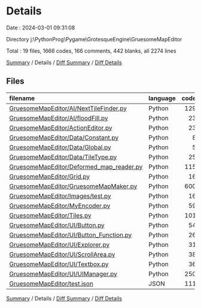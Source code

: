# Details

Date : 2024-03-01 09:31:08

Directory j:\\PythonProg\\Pygame\\GrotesqueEngine\\GruesomeMapEditor

Total : 19 files,  1666 codes, 166 comments, 442 blanks, all 2274 lines

[Summary](results.md) / Details / [Diff Summary](diff.md) / [Diff Details](diff-details.md)

## Files
| filename | language | code | comment | blank | total |
| :--- | :--- | ---: | ---: | ---: | ---: |
| [GruesomeMapEditor/AI/NextTileFinder.py](/GruesomeMapEditor/AI/NextTileFinder.py) | Python | 129 | 18 | 33 | 180 |
| [GruesomeMapEditor/AI/floodFill.py](/GruesomeMapEditor/AI/floodFill.py) | Python | 23 | 0 | 8 | 31 |
| [GruesomeMapEditor/ActionEditor.py](/GruesomeMapEditor/ActionEditor.py) | Python | 23 | 0 | 9 | 32 |
| [GruesomeMapEditor/Data/Constant.py](/GruesomeMapEditor/Data/Constant.py) | Python | 8 | 4 | 9 | 21 |
| [GruesomeMapEditor/Data/Global.py](/GruesomeMapEditor/Data/Global.py) | Python | 5 | 0 | 3 | 8 |
| [GruesomeMapEditor/Data/TileType.py](/GruesomeMapEditor/Data/TileType.py) | Python | 25 | 0 | 6 | 31 |
| [GruesomeMapEditor/Deformed_map_reader.py](/GruesomeMapEditor/Deformed_map_reader.py) | Python | 115 | 9 | 32 | 156 |
| [GruesomeMapEditor/Grid.py](/GruesomeMapEditor/Grid.py) | Python | 16 | 1 | 8 | 25 |
| [GruesomeMapEditor/GruesomeMapMaker.py](/GruesomeMapEditor/GruesomeMapMaker.py) | Python | 600 | 74 | 173 | 847 |
| [GruesomeMapEditor/Images/test.py](/GruesomeMapEditor/Images/test.py) | Python | 16 | 4 | 2 | 22 |
| [GruesomeMapEditor/MyEncoder.py](/GruesomeMapEditor/MyEncoder.py) | Python | 59 | 10 | 16 | 85 |
| [GruesomeMapEditor/Tiles.py](/GruesomeMapEditor/Tiles.py) | Python | 101 | 3 | 25 | 129 |
| [GruesomeMapEditor/UI/Button.py](/GruesomeMapEditor/UI/Button.py) | Python | 54 | 7 | 18 | 79 |
| [GruesomeMapEditor/UI/Button_Function.py](/GruesomeMapEditor/UI/Button_Function.py) | Python | 26 | 5 | 8 | 39 |
| [GruesomeMapEditor/UI/Explorer.py](/GruesomeMapEditor/UI/Explorer.py) | Python | 31 | 1 | 15 | 47 |
| [GruesomeMapEditor/UI/ScrollArea.py](/GruesomeMapEditor/UI/ScrollArea.py) | Python | 38 | 3 | 8 | 49 |
| [GruesomeMapEditor/UI/Textbox.py](/GruesomeMapEditor/UI/Textbox.py) | Python | 36 | 0 | 5 | 41 |
| [GruesomeMapEditor/UI/UIManager.py](/GruesomeMapEditor/UI/UIManager.py) | Python | 250 | 27 | 64 | 341 |
| [GruesomeMapEditor/test.json](/GruesomeMapEditor/test.json) | JSON | 111 | 0 | 0 | 111 |

[Summary](results.md) / Details / [Diff Summary](diff.md) / [Diff Details](diff-details.md)